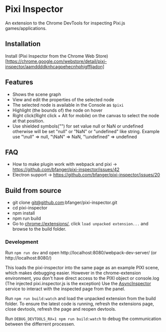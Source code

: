 # Pixi Inspector

An extension to the Chrome DevTools for inspecting Pixi.js games/applications.

## Installation

Install (Pixi Inspector from the Chrome Web Store)[https://chrome.google.com/webstore/detail/pixi-inspector/aamddddknhcagpehecnhphigffljadon]

## Features

- Shows the scene graph
- View and edit the properties of the selected node
- The selected node is available in the Console as `$pixi`
- Highlight (the bounds of) the node on hover
- Right click(Right click + Alt for mobile) on the canvas to select the node at that position.
- Use shielded symbols("\") for set value null or NaN or undefined otherwise will be set "null" or "NaN" or "undefined" like string. Example use "\null" => null, "\NaN" => NaN, "\undefined" => undefined

## FAQ

- How to make plugin work with webpack and pixi -> https://github.com/bfanger/pixi-inspector/issues/42
- Electron support -> https://github.com/bfanger/pixi-inspector/issues/20

## Build from source

- git clone git@github.com:bfanger/pixi-inspector.git
- cd pixi-inspector
- npm install
- npm run build
- Go to [chrome://extensions/](chrome://extensions/), click `load unpacked extension...` and browse to the build folder.

### Development

Run `npm run dev` and open http://localhost:8080/webpack-dev-server/ (or http://localhost:8080/)

This loads the pixi-inspector into the same page as an example PIXI scene, which makes debugging easier.
However in the chrome-extension environment, you don't have direct access to the PIXI object or console.log (The injected pixi.inspector.js is the exception)
Use the [AsyncInspector](src/services/AsyncInspector.js) service to interact with the inspected page from the panel.

Run `npm run build:watch` and load the unpacked extension from the build folder.
To ensure the latest code is running, refresh the extensions page, close devtools, refresh the page and reopen devtools.

Run `DEBUG_DEVTOOLS_RX=1 npm run build:watch` to debug the communication between the differrent processen.
